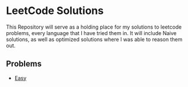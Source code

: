 # LeetCode Solutions
This Repository will serve as a holding place for my solutions to leetcode problems, every language that I have tried them in. It will include Naive solutions, as well as optimized solutions where I was able to reason them out.

## Problems
- [Easy](/Easy%20Problems/Easy%20Problems.md)